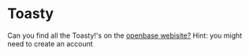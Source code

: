 # Toasty
Can you find all the Toasty!'s on the [openbase webisite?](https://openbase.io) Hint: you might need to create an account
